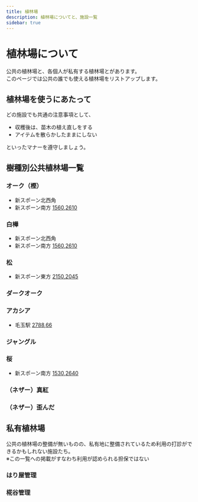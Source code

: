 ```yaml
---
title: 植林場
description: 植林場についてと、施設一覧
sidebar: true
---
```


# 植林場について
公共の植林場と、各個人が私有する植林場とがあります。  
このページでは公共の誰でも使える植林場をリストアップします。

## 植林場を使うにあたって
どの施設でも共通の注意事項として、
- 収穫後は、苗木の植え直しをする
- アイテムを散らかしたままにしない

といったマナーを遵守しましょう。

## 樹種別公共植林場一覧
### オーク（樫）
- 新スポーン北西角
- 新スポーン南方 [1560,2610](https://bluemap.freeserver.pro/#world:1555:64:2623:59:2.19:0.53:0:0:perspective)
### 白樺
- 新スポーン北西角
- 新スポーン南方 [1560,2610](https://bluemap.freeserver.pro/#world:1555:64:2623:59:2.19:0.53:0:0:perspective)
### 松
- 新スポーン東方 [2150,2045](https://bluemap.freeserver.pro/#world:2143:89:2041:59:-1.37:0.49:0:0:perspective)
### ダークオーク

### アカシア
- 毛玉駅 [2788,66](https://bluemap.freeserver.pro/#world:2794:67:67:39:2.8:0.79:0:0:perspective)
### ジャングル

### 桜
- 新スポーン南方 [1530,2640](https://bluemap.freeserver.pro/#world:1538:72:2639:59:2.19:0.53:0:0:perspective)
### （ネザー）真紅

### （ネザー）歪んだ

## 私有植林場
公共の植林場の整備が無いものの、私有地に整備されているため利用の打診ができるかもしれない施設たち。  
※この一覧への掲載がすなわち利用が認められる担保ではない
### はり屋管理

### 椛谷管理

